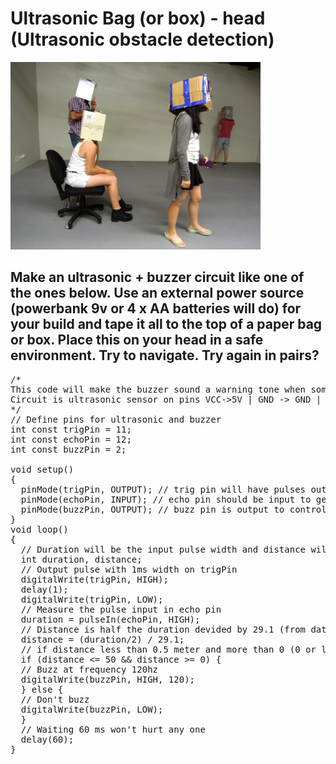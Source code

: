 # Ultrasonic Bag (or box) - head (Ultrasonic obstacle detection)
<img src="ultrasonic_workshop.jpg" width=400 /><br/>
## Make an ultrasonic + buzzer circuit like one of the ones below. Use an external power source (powerbank 9v or 4 x AA batteries will do) for your build and tape it all to the top of a paper bag or box. Place this on your head in a safe environment. Try to navigate. Try again in pairs?
<pre>
/*
This code will make the buzzer sound a warning tone when something be closer than 0.5m
Circuit is ultrasonic sensor on pins VCC->5V | GND -> GND | trig -> pin11 | echo -> pin12 | buzzer+ve -> 5v | buzzer -ve to GND 
*/
// Define pins for ultrasonic and buzzer
int const trigPin = 11;
int const echoPin = 12;
int const buzzPin = 2;

void setup()
{
  pinMode(trigPin, OUTPUT); // trig pin will have pulses output
  pinMode(echoPin, INPUT); // echo pin should be input to get pulse width
  pinMode(buzzPin, OUTPUT); // buzz pin is output to control buzzering
}
void loop()
{
  // Duration will be the input pulse width and distance will be the distance to the obstacle in centimeters
  int duration, distance;
  // Output pulse with 1ms width on trigPin
  digitalWrite(trigPin, HIGH);
  delay(1);
  digitalWrite(trigPin, LOW);
  // Measure the pulse input in echo pin
  duration = pulseIn(echoPin, HIGH);
  // Distance is half the duration devided by 29.1 (from datasheet)
  distance = (duration/2) / 29.1;
  // if distance less than 0.5 meter and more than 0 (0 or less means over range)
  if (distance <= 50 && distance >= 0) {
  // Buzz at frequency 120hz
  digitalWrite(buzzPin, HIGH, 120);
  } else {
  // Don't buzz
  digitalWrite(buzzPin, LOW);
  }
  // Waiting 60 ms won't hurt any one
  delay(60);
}
</pre>
